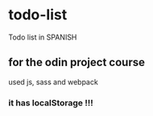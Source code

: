 # todo-list

Todo list in SPANISH

## for the odin project course

used
js, sass and webpack

### it has localStorage !!!
